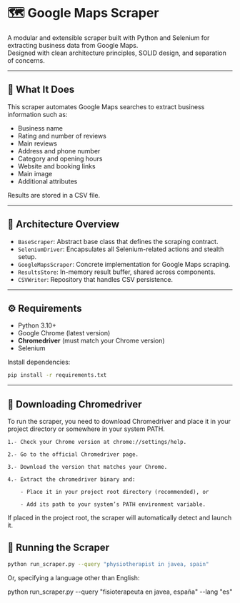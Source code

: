 # 🗺️ Google Maps Scraper

A modular and extensible scraper built with Python and Selenium for extracting business data from Google Maps.  
Designed with clean architecture principles, SOLID design, and separation of concerns.

---

## 🚀 What It Does

This scraper automates Google Maps searches to extract business information such as:

- Business name
- Rating and number of reviews
- Main reviews
- Address and phone number
- Category and opening hours
- Website and booking links
- Main image
- Additional attributes

Results are stored in a CSV file.

---

## 🧱 Architecture Overview

- `BaseScraper`: Abstract base class that defines the scraping contract.
- `SeleniumDriver`: Encapsulates all Selenium-related actions and stealth setup.
- `GoogleMapsScraper`: Concrete implementation for Google Maps scraping.
- `ResultsStore`: In-memory result buffer, shared across components.
- `CSVWriter`: Repository that handles CSV persistence.

---

## ⚙️ Requirements

- Python 3.10+
- Google Chrome (latest version)
- **Chromedriver** (must match your Chrome version)
- Selenium

Install dependencies:

```bash
pip install -r requirements.txt
```

---

## 🔧 Downloading Chromedriver

To run the scraper, you need to download Chromedriver and place it in your project directory or somewhere in your system PATH.

    1.- Check your Chrome version at chrome://settings/help.

    2.- Go to the official Chromedriver page.

    3.- Download the version that matches your Chrome.

    4.- Extract the chromedriver binary and:

        - Place it in your project root directory (recommended), or

        - Add its path to your system’s PATH environment variable.

If placed in the project root, the scraper will automatically detect and launch it.

## 🧪 Running the Scraper

```bash
python run_scraper.py --query "physiotherapist in javea, spain"
```
Or, specifying a language other than English: 

python run_scraper.py --query "fisioterapeuta en javea, españa" --lang "es"

